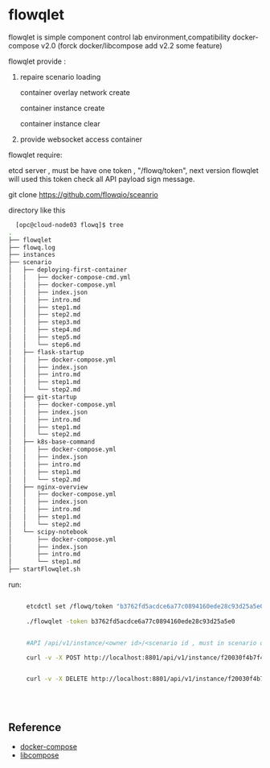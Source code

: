 # flowqlet
flowqlet is simple component control lab environment,compatibility docker-compose v2.0 (forck docker/libcompose add v2.2 some feature)


flowqlet provide :


1.  repaire scenario loading

	 container overlay network create
	
	 container instance create
	
	 container instance clear
	
2. provide websocket access container



flowqlet require:


  etcd server , must be have one token , "/flowq/token", next version flowqlet will used this token check all API payload sign message.

  git clone https://github.com/flowqio/sceanrio 

  directory like this

  ```bash
	[opc@cloud-node03 flowq]$ tree
.
├── flowqlet
├── flowq.log
├── instances
├── scenario
│   ├── deploying-first-container
│   │   ├── docker-compose-cmd.yml
│   │   ├── docker-compose.yml
│   │   ├── index.json
│   │   ├── intro.md
│   │   ├── step1.md
│   │   ├── step2.md
│   │   ├── step3.md
│   │   ├── step4.md
│   │   ├── step5.md
│   │   └── step6.md
│   ├── flask-startup
│   │   ├── docker-compose.yml
│   │   ├── index.json
│   │   ├── intro.md
│   │   ├── step1.md
│   │   └── step2.md
│   ├── git-startup
│   │   ├── docker-compose.yml
│   │   ├── index.json
│   │   ├── intro.md
│   │   ├── step1.md
│   │   └── step2.md
│   ├── k8s-base-command
│   │   ├── docker-compose.yml
│   │   ├── index.json
│   │   ├── intro.md
│   │   ├── step1.md
│   │   └── step2.md
│   ├── nginx-overview
│   │   ├── docker-compose.yml
│   │   ├── index.json
│   │   ├── intro.md
│   │   ├── step1.md
│   │   └── step2.md
│   └── scipy-notebook
│       ├── docker-compose.yml
│       ├── index.json
│       ├── intro.md
│       └── step1.md
├── startFlowqlet.sh

  ```

run:


   ```bash

		etcdctl set /flowq/token "b3762fd5acdce6a77c0894160ede28c93d25a5e0"
		
		./flowqlet -token b3762fd5acdce6a77c0894160ede28c93d25a5e0


		#API /api/v1/instance/<owner id>/<scenario id , must in scenario directory>

		curl -v -X POST http://localhost:8801/api/v1/instance/f20030f4b7f4c64aa271236f124e77384a83dcf5/deploying-first-container


		curl -v -X DELETE http://localhost:8801/api/v1/instance/f20030f4b7f4c64aa271236f124e77384a83dcf5/deploying-first-container
	
   ```

​	

## Reference

 * [docker-compose](https://docs.docker.com/compose/)
 * [libcompose](https://github.com/docker/libcompose)
